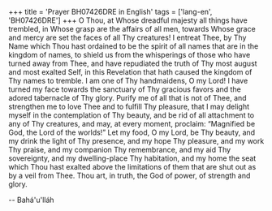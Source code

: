 +++
title = 'Prayer BH07426DRE in English'
tags = ['lang-en', 'BH07426DRE']
+++
O Thou, at Whose dreadful majesty all things have trembled, in Whose grasp are the affairs of all men, towards Whose grace and mercy are set the faces of all Thy creatures!  I entreat Thee, by Thy Name which Thou hast ordained to be the spirit of all names that are in the kingdom of names, to shield us from the whisperings of those who have turned away from Thee, and have repudiated the truth of Thy most august and most exalted Self, in this Revelation that hath caused the kingdom of Thy names to tremble.
I am one of Thy handmaidens, O my Lord!  I have turned my face towards the sanctuary of Thy gracious favors and the adored tabernacle of Thy glory.  Purify me of all that is not of Thee, and strengthen me to love Thee and to fulfill Thy pleasure, that I may delight myself in the contemplation of Thy beauty, and be rid of all attachment to any of Thy creatures, and may, at every moment, proclaim: “Magnified be God, the Lord of the worlds!”
Let my food, O my Lord, be Thy beauty, and my drink the light of Thy presence, and my hope Thy pleasure, and my work Thy praise, and my companion Thy remembrance, and my aid Thy sovereignty, and my dwelling-place Thy habitation, and my home the seat which Thou hast exalted above the limitations of them that are shut out as by a veil from Thee.
Thou art, in truth, the God of power, of strength and glory.

-- Bahá'u'lláh
